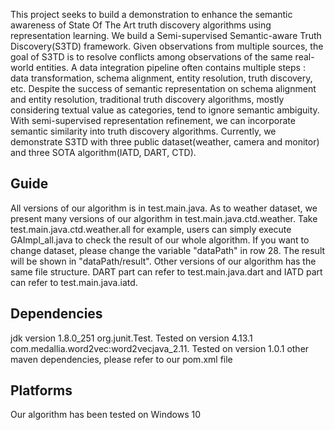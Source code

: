 This project seeks to build a demonstration to enhance the semantic awareness of State Of The Art truth discovery algorithms using representation learning. We build a Semi-supervised Semantic-aware Truth Discovery(S3TD) framework. Given observations from multiple sources, the goal of S3TD is to resolve conflicts among observations of the same real-world entities. A data integration pipeline often contains multiple steps : data transformation, schema alignment, entity resolution, truth discovery, etc. Despite the success of semantic representation on schema alignment and entity resolution, traditional truth discovery algorithms, mostly considering textual value as categories, tend to ignore semantic ambiguity. With semi-supervised representation refinement, we can incorporate semantic similarity into truth discovery algorithms. Currently, we demonstrate S3TD with three public dataset(weather,  camera and monitor) and three SOTA algorithm(IATD, DART, CTD).
## Guide
All versions of our algorithm is in test.main.java. As to weather dataset, we present many versions of our algorithm in test.main.java.ctd.weather. Take test.main.java.ctd.weather.all for example, users can simply execute GAImpl_all.java to check the result of our whole algorithm. If you want to change dataset, please change the variable "dataPath" in row 28. The result will be shown in "dataPath/result". Other versions of our algorithm has the same file structure. DART part can refer to test.main.java.dart and IATD part can refer to test.main.java.iatd.
## Dependencies
jdk version 1.8.0_251
org.junit.Test. Tested on version 4.13.1
com.medallia.word2vec:word2vecjava_2.11. Tested on version 1.0.1
other maven dependencies, please refer to our pom.xml file
## Platforms
Our algorithm has been tested on Windows 10

